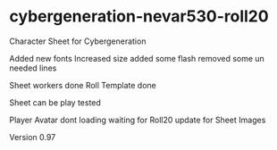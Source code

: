 # cybergeneration-nevar530-roll20
Character Sheet for Cybergeneration

Added new fonts
Increased size
added some flash
removed some un needed lines

Sheet workers done
Roll Template done

Sheet can be play tested

Player Avatar dont loading waiting for Roll20 update for Sheet Images

Version 0.97 <PLAY TESTING>
